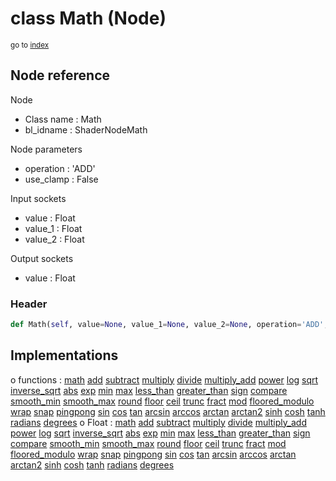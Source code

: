 # class Math (Node)

<sub>go to [index](/docs/index.md)</sub>

## Node reference

Node
 - Class name : Math
 - bl_idname : ShaderNodeMath

Node parameters
 - operation : 'ADD'
 - use_clamp : False

Input sockets
 - value : Float
 - value_1 : Float
 - value_2 : Float

Output sockets
 - value : Float

### Header

``` python
def Math(self, value=None, value_1=None, value_2=None, operation='ADD', use_clamp=False, node_label=None, node_color=None):
```

## Implementations

o functions : [math](/docs/Shader_classes/GLOBAL.md#math) [add](/docs/Shader_classes/GLOBAL.md#add) [subtract](/docs/Shader_classes/GLOBAL.md#subtract) [multiply](/docs/Shader_classes/GLOBAL.md#multiply) [divide](/docs/Shader_classes/GLOBAL.md#divide) [multiply_add](/docs/Shader_classes/GLOBAL.md#multiply_add) [power](/docs/Shader_classes/GLOBAL.md#power) [log](/docs/Shader_classes/GLOBAL.md#log) [sqrt](/docs/Shader_classes/GLOBAL.md#sqrt) [inverse_sqrt](/docs/Shader_classes/GLOBAL.md#inverse_sqrt) [abs](/docs/Shader_classes/GLOBAL.md#abs) [exp](/docs/Shader_classes/GLOBAL.md#exp) [min](/docs/Shader_classes/GLOBAL.md#min) [max](/docs/Shader_classes/GLOBAL.md#max) [less_than](/docs/Shader_classes/GLOBAL.md#less_than) [greater_than](/docs/Shader_classes/GLOBAL.md#greater_than) [sign](/docs/Shader_classes/GLOBAL.md#sign) [compare](/docs/Shader_classes/GLOBAL.md#compare) [smooth_min](/docs/Shader_classes/GLOBAL.md#smooth_min) [smooth_max](/docs/Shader_classes/GLOBAL.md#smooth_max) [round](/docs/Shader_classes/GLOBAL.md#round) [floor](/docs/Shader_classes/GLOBAL.md#floor) [ceil](/docs/Shader_classes/GLOBAL.md#ceil) [trunc](/docs/Shader_classes/GLOBAL.md#trunc) [fract](/docs/Shader_classes/GLOBAL.md#fract) [mod](/docs/Shader_classes/GLOBAL.md#mod) [floored_modulo](/docs/Shader_classes/GLOBAL.md#floored_modulo) [wrap](/docs/Shader_classes/GLOBAL.md#wrap) [snap](/docs/Shader_classes/GLOBAL.md#snap) [pingpong](/docs/Shader_classes/GLOBAL.md#pingpong) [sin](/docs/Shader_classes/GLOBAL.md#sin) [cos](/docs/Shader_classes/GLOBAL.md#cos) [tan](/docs/Shader_classes/GLOBAL.md#tan) [arcsin](/docs/Shader_classes/GLOBAL.md#arcsin) [arccos](/docs/Shader_classes/GLOBAL.md#arccos) [arctan](/docs/Shader_classes/GLOBAL.md#arctan) [arctan2](/docs/Shader_classes/GLOBAL.md#arctan2) [sinh](/docs/Shader_classes/GLOBAL.md#sinh) [cosh](/docs/Shader_classes/GLOBAL.md#cosh) [tanh](/docs/Shader_classes/GLOBAL.md#tanh) [radians](/docs/Shader_classes/GLOBAL.md#radians) [degrees](/docs/Shader_classes/GLOBAL.md#degrees)
o Float : [math](/docs/Shader_classes/Float.md#math) [add](/docs/Shader_classes/Float.md#add) [subtract](/docs/Shader_classes/Float.md#subtract) [multiply](/docs/Shader_classes/Float.md#multiply) [divide](/docs/Shader_classes/Float.md#divide) [multiply_add](/docs/Shader_classes/Float.md#multiply_add) [power](/docs/Shader_classes/Float.md#power) [log](/docs/Shader_classes/Float.md#log) [sqrt](/docs/Shader_classes/Float.md#sqrt) [inverse_sqrt](/docs/Shader_classes/Float.md#inverse_sqrt) [abs](/docs/Shader_classes/Float.md#abs) [exp](/docs/Shader_classes/Float.md#exp) [min](/docs/Shader_classes/Float.md#min) [max](/docs/Shader_classes/Float.md#max) [less_than](/docs/Shader_classes/Float.md#less_than) [greater_than](/docs/Shader_classes/Float.md#greater_than) [sign](/docs/Shader_classes/Float.md#sign) [compare](/docs/Shader_classes/Float.md#compare) [smooth_min](/docs/Shader_classes/Float.md#smooth_min) [smooth_max](/docs/Shader_classes/Float.md#smooth_max) [round](/docs/Shader_classes/Float.md#round) [floor](/docs/Shader_classes/Float.md#floor) [ceil](/docs/Shader_classes/Float.md#ceil) [trunc](/docs/Shader_classes/Float.md#trunc) [fract](/docs/Shader_classes/Float.md#fract) [mod](/docs/Shader_classes/Float.md#mod) [floored_modulo](/docs/Shader_classes/Float.md#floored_modulo) [wrap](/docs/Shader_classes/Float.md#wrap) [snap](/docs/Shader_classes/Float.md#snap) [pingpong](/docs/Shader_classes/Float.md#pingpong) [sin](/docs/Shader_classes/Float.md#sin) [cos](/docs/Shader_classes/Float.md#cos) [tan](/docs/Shader_classes/Float.md#tan) [arcsin](/docs/Shader_classes/Float.md#arcsin) [arccos](/docs/Shader_classes/Float.md#arccos) [arctan](/docs/Shader_classes/Float.md#arctan) [arctan2](/docs/Shader_classes/Float.md#arctan2) [sinh](/docs/Shader_classes/Float.md#sinh) [cosh](/docs/Shader_classes/Float.md#cosh) [tanh](/docs/Shader_classes/Float.md#tanh) [radians](/docs/Shader_classes/Float.md#radians) [degrees](/docs/Shader_classes/Float.md#degrees)


